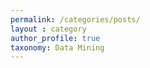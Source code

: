 ```yaml
---
permalink: /categories/posts/
layout : category
author_profile: true
taxonomy: Data Mining
---
```


